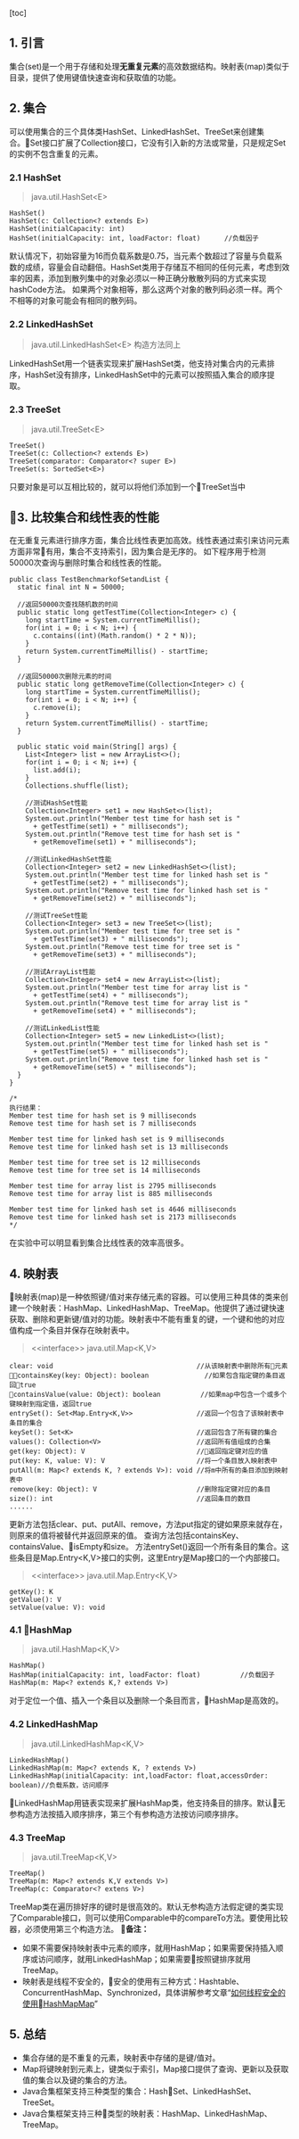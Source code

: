 [toc]
## 1. 引言
集合(set)是一个用于存储和处理**无重复元素**的高效数据结构。映射表(map)类似于目录，提供了使用键值快速查询和获取值的功能。
## 2. 集合
可以使用集合的三个具体类HashSet、LinkedHashSet、TreeSet来创建集合。Set接口扩展了Collection接口，它没有引入新的方法或常量，只是规定Set的实例不包含重复的元素。
### 2.1 HashSet
>java.util.HashSet&lt;E>
```
HashSet()
HashSet(c: Collection<? extends E>)
HashSet(initialCapacity: int)
HashSet(initialCapacity: int, loadFactor: float)      //负载因子
```
默认情况下，初始容量为16而负载系数是0.75，当元素个数超过了容量与负载系数的成绩，容量会自动翻倍。HashSet类用于存储互不相同的任何元素，考虑到效率的因素，添加到散列集中的对象必须以一种正确分散散列码的方式来实现hashCode方法。
如果两个对象相等，那么这两个对象的散列码必须一样。两个不相等的对象可能会有相同的散列码。
### 2.2 LinkedHashSet
>java.util.LinkedHashSet&lt;E>
构造方法同上

LinkedHashSet用一个链表实现来扩展HashSet类，他支持对集合内的元素排序，HashSet没有排序，LinkedHashSet中的元素可以按照插入集合的顺序提取。
### 2.3 TreeSet
>java.util.TreeSet&lt;E>
```
TreeSet()
TreeSet(c: Collection<? extends E>)
TreeSet(comparator: Comparator<? super E>)
TreeSet(s: SortedSet<E>)
```
只要对象是可以互相比较的，就可以将他们添加到一个TreeSet当中
## 3. 比较集合和线性表的性能
在无重复元素进行排序方面，集合比线性表更加高效。线性表通过索引来访问元素方面非常有用，集合不支持索引，因为集合是无序的。
如下程序用于检测50000次查询与删除时集合和线性表的性能。
```
public class TestBenchmarkofSetandList {
  static final int N = 50000;
  
  //返回50000次查找随机数的时间
  public static long getTestTime(Collection<Integer> c) {
    long startTime = System.currentTimeMillis();
    for(int i = 0; i < N; i++) {
      c.contains((int)(Math.random() * 2 * N));
    }
    return System.currentTimeMillis() - startTime;
  }
  
  //返回50000次删除元素的时间
  public static long getRemoveTime(Collection<Integer> c) {
    long startTime = System.currentTimeMillis();
    for(int i = 0; i < N; i++) {
      c.remove(i);
    }
    return System.currentTimeMillis() - startTime;
  }
  
  public static void main(String[] args) {
    List<Integer> list = new ArrayList<>();
    for(int i = 0; i < N; i++) {
      list.add(i);
    }
    Collections.shuffle(list);
    
    //测试HashSet性能
    Collection<Integer> set1 = new HashSet<>(list);
    System.out.println("Member test time for hash set is " 
      + getTestTime(set1) + " milliseconds");
    System.out.println("Remove test time for hash set is " 
      + getRemoveTime(set1) + " milliseconds");
    
    //测试LinkedHashSet性能
    Collection<Integer> set2 = new LinkedHashSet<>(list);
    System.out.println("Member test time for linked hash set is " 
      + getTestTime(set2) + " milliseconds");
    System.out.println("Remove test time for linked hash set is " 
      + getRemoveTime(set2) + " milliseconds");

    //测试TreeSet性能
    Collection<Integer> set3 = new TreeSet<>(list);
    System.out.println("Member test time for tree set is " 
      + getTestTime(set3) + " milliseconds");
    System.out.println("Remove test time for tree set is " 
      + getRemoveTime(set3) + " milliseconds");

    //测试ArrayList性能
    Collection<Integer> set4 = new ArrayList<>(list);
    System.out.println("Member test time for array list is " 
      + getTestTime(set4) + " milliseconds");
    System.out.println("Remove test time for array list is " 
      + getRemoveTime(set4) + " milliseconds");

    //测试LinkedList性能
    Collection<Integer> set5 = new LinkedList<>(list);
    System.out.println("Member test time for linked hash set is " 
      + getTestTime(set5) + " milliseconds");
    System.out.println("Remove test time for linked hash set is " 
      + getRemoveTime(set5) + " milliseconds");    
  }  
}

/*
执行结果：
Member test time for hash set is 9 milliseconds
Remove test time for hash set is 7 milliseconds

Member test time for linked hash set is 9 milliseconds
Remove test time for linked hash set is 13 milliseconds

Member test time for tree set is 12 milliseconds
Remove test time for tree set is 14 milliseconds

Member test time for array list is 2795 milliseconds
Remove test time for array list is 885 milliseconds

Member test time for linked hash set is 4646 milliseconds
Remove test time for linked hash set is 2173 milliseconds
*/
```
在实验中可以明显看到集合比线性表的效率高很多。
## 4. 映射表
映射表(map)是一种依照键/值对来存储元素的容器。可以使用三种具体的类来创建一个映射表：HashMap、LinkedHashMap、TreeMap。他提供了通过键快速获取、删除和更新键/值对的功能。映射表中不能有重复的键，一个键和他的对应值构成一个条目并保存在映射表中。
> <&lt;interface>>
java.util.Map&lt;K,V>
```
clear: void                                    //从该映射表中删除所有元素
containsKey(key: Object): boolean              //如果包含指定键的条目返回true
containsValue(value: Object): boolean          //如果map中包含一个或多个键映射到指定值，返回true
entrySet(): Set<Map.Entry<K,V>>                //返回一个包含了该映射表中条目的集合
keySet(): Set<K>                               //返回包含了所有键的集合
values(): Collection<V>                        //返回所有值组成的合集
get(key: Object): V                            //返回指定键对应的值
put(key: K, value: V): V                       //将一个条目放入映射表中
putAll(m: Map<? extends K, ? extends V>): void //将m中所有的条目添加到映射表中
remove(key: Object): V                         //删除指定键对应的条目
size(): int                                    //返回条目的数目
......
```
更新方法包括clear、put、putAll、remove，方法put指定的键如果原来就存在，则原来的值将被替代并返回原来的值。
查询方法包括containsKey、containsValue、isEmpty和size。
方法entrySet()返回一个所有条目的集合。这些条目是Map.Entry<K,V>接口的实例，这里Entry是Map接口的一个内部接口。
><&lt;interface>>
java.util.Map.Entry<K,V>
```
getKey(): K
getValue(): V
setValue(value: V): void
```
### 4.1 HashMap
>java.util.HashMap<K,V>
```
HashMap()
HashMap(initialCapacity: int, loadFactor: float)          //负载因子
HashMap(m: Map<? extends K,? extends V>)
```
对于定位一个值、插入一个条目以及删除一个条目而言，HashMap是高效的。
### 4.2 LinkedHashMap
>java.util.LinkedHashMap<K,V>
```
LinkedHashMap()
LinkedHashMap(m: Map<? extends K, ? extends V>)
LinkedHashMap(initialCapacity: int,loadFactor: float,accessOrder: boolean)//负载系数，访问顺序
```
LinkedHashMap用链表实现来扩展HashMap类，他支持条目的排序。默认无参构造方法按插入顺序排序，第三个有参构造方法按访问顺序排序。
### 4.3 TreeMap
>java.util.TreeMap<K,V>
```
TreeMap()
TreeMap(m: Map<? extends K,V extends V>)
TreeMap(c: Comparator<? extens V>)
```
TreeMap类在遍历排好序的键时是很高效的。默认无参构造方法假定键的类实现了Comparable接口，则可以使用Comparable中的compareTo方法。要使用比较器，必须使用第三个构造方法。
**备注：**
- 如果不需要保持映射表中元素的顺序，就用HashMap；如果需要保持插入顺序或访问顺序，就用LinkedHashMap；如果需要按照键排序就用TreeMap。
- 映射表是线程不安全的，安全的使用有三种方式：Hashtable、ConcurrentHashMap、Synchronized，具体讲解参考文章“[如何线程安全的使用HashMapMap](http://www.importnew.com/21396.html)”
## 5. 总结
- 集合存储的是不重复的元素，映射表中存储的是键/值对。
- Map将键映射到元素上，键类似于索引，Map接口提供了查询、更新以及获取值的集合以及键的集合的方法。
- Java合集框架支持三种类型的集合：HashSet、LinkedHashSet、TreeSet。
- Java合集框架支持三种类型的映射表：HashMap、LinkedHashMap、TreeMap。